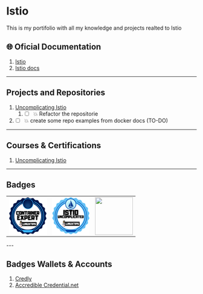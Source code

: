 # Istio #
This is my portifolio with all my knowledge and projects realted to Istio

## 🌐 Oficial Documentation ##
1. [Istio](https://mesos.apache.org/)
2. [Istio docs](https://mesos.apache.org/documentation/latest/)

---

## Projects and Repositories ##

1.  [Uncomplicating Istio](https://github.com/PedroDevOps/DescomplicandoIstio)
    1.  * [ ] 💥 Refactor the repositorie
2.  * [ ] 💥 create some repo examples from docker docs (TO-DO)

---

## Courses & Certifications ##

1. [Uncomplicating Istio](https://www.credential.net/470e844e-4f06-4631-942e-d1438148a9d2#gs.tl4skq)

---

## Badges ##
<table width="100%" border="0">
  <tr>    
  <td><img src="images/container_expert_linux_tips_badge.png" width="100" height="100" align="left" /></td>
  <td><img src= "images/Uncomplicating_istio_LinuxTIPS_Badge.png" width="100" height="100" align="left"  /></td>
  <td><img src="" width="100" height="100" align="left" /></td>
  </tr>
</table>
---

## Badges Wallets & Accounts ##
1.  [Credly](https://www.credly.com/users/pedro-o-azevedo/badges)
2.  [Accredible Credential.net](https://sgq.io/nBjo4og)



